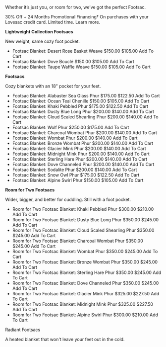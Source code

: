 Whether it’s just you, or room for two, we’ve got the perfect Footsac.

30% Off + 24 Months Promotional Financing† On purchases with your Lovesac credit card. Limited time. Learn more.

**Lightweight Collection Footsacs**

New weight, same cozy foot pocket.

- Footsac Blanket: Desert Rose Basket Weave $150.00 $105.00 Add To Cart
- Footsac Blanket: Dove Bouclé $150.00 $105.00 Add To Cart
- Footsac Blanket: Taupe Waffle Weave $150.00 $105.00 Add To Cart

**Footsacs**

Cozy blankets with an 18" pocket for your feet.

- Footsac Blanket: Alabaster Sea Glass Phur $175.00 $122.50 Add To Cart
- Footsac Blanket: Ocean Teal Chenille $150.00 $105.00 Add To Cart
- Footsac Blanket: Khaki Pebbled Phur $175.00 $122.50 Add To Cart
- Footsac Blanket: Dusty Blue Long Phur $200.00 $140.00 Add To Cart
- Footsac Blanket: Cloud Scaled Shearling Phur $200.00 $140.00 Add To Cart
- Footsac Blanket: Wolf Phur $250.00 $175.00 Add To Cart
- Footsac Blanket: Charcoal Wombat Phur $200.00 $140.00 Add To Cart
- Footsac Blanket: Wombat Phur $200.00 $140.00 Add To Cart
- Footsac Blanket: Bronze Wombat Phur $200.00 $140.00 Add To Cart
- Footsac Blanket: Glacier Mink Phur $200.00 $140.00 Add To Cart
- Footsac Blanket: Midnight Mink Phur $200.00 $140.00 Add To Cart
- Footsac Blanket: Sterling Hare Phur $200.00 $140.00 Add To Cart
- Footsac Blanket: Dove Channeled Phur $200.00 $140.00 Add To Cart
- Footsac Blanket: Sodalite Phur $200.00 $140.00 Add To Cart
- Footsac Blanket: Snow Owl Phur $175.00 $122.50 Add To Cart
- Footsac Blanket: Alpine Swirl Phur $150.00 $105.00 Add To Cart

**Room for Two Footsacs**

Wider, bigger, and better for cuddling. Still with a foot pocket.

- Room for Two Footsac Blanket: Khaki Pebbled Phur $300.00 $210.00 Add To Cart
- Room for Two Footsac Blanket: Dusty Blue Long Phur $350.00 $245.00 Add To Cart
- Room for Two Footsac Blanket: Cloud Scaled Shearling Phur $350.00 $245.00 Add To Cart
- Room for Two Footsac Blanket: Charcoal Wombat Phur $350.00 $245.00 Add To Cart
- Room for Two Footsac Blanket: Wombat Phur $350.00 $245.00 Add To Cart
- Room for Two Footsac Blanket: Bronze Wombat Phur $350.00 $245.00 Add To Cart
- Room for Two Footsac Blanket: Sterling Hare Phur $350.00 $245.00 Add To Cart
- Room for Two Footsac Blanket: Dove Channeled Phur $350.00 $245.00 Add To Cart
- Room for Two Footsac Blanket: Glacier Mink Phur $325.00 $227.50 Add To Cart
- Room for Two Footsac Blanket: Midnight Mink Phur $325.00 $227.50 Add To Cart
- Room for Two Footsac Blanket: Alpine Swirl Phur $300.00 $210.00 Add To Cart

Radiant Footsacs

A heated blanket that won't leave your feet out in the cold.